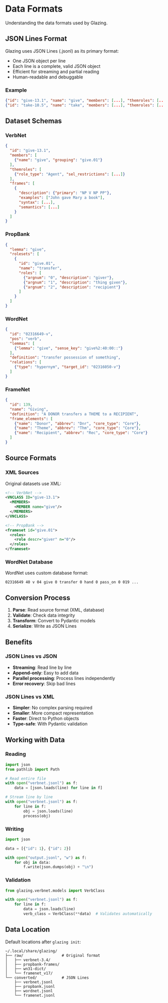 # Data Formats

Understanding the data formats used by Glazing.

## JSON Lines Format

Glazing uses JSON Lines (.jsonl) as its primary format:

- One JSON object per line
- Each line is a complete, valid JSON object
- Efficient for streaming and partial reading
- Human-readable and debuggable

### Example

```json
{"id": "give-13.1", "name": "give", "members": [...], "themroles": [...]}
{"id": "take-10.5", "name": "take", "members": [...], "themroles": [...]}
```

## Dataset Schemas

### VerbNet

```json
{
  "id": "give-13.1",
  "members": [
    {"name": "give", "grouping": "give.01"}
  ],
  "themroles": [
    {"role_type": "Agent", "sel_restrictions": [...]}
  ],
  "frames": [
    {
      "description": {"primary": "NP V NP PP"},
      "examples": ["John gave Mary a book"],
      "syntax": [...],
      "semantics": [...]
    }
  ]
}
```

### PropBank

```json
{
  "lemma": "give",
  "rolesets": [
    {
      "id": "give.01",
      "name": "transfer",
      "roles": [
        {"argnum": "0", "description": "giver"},
        {"argnum": "1", "description": "thing given"},
        {"argnum": "2", "description": "recipient"}
      ]
    }
  ]
}
```

### WordNet

```json
{
  "id": "02316649-v",
  "pos": "verb",
  "lemmas": [
    {"lemma": "give", "sense_key": "give%2:40:00::"}
  ],
  "definition": "transfer possession of something",
  "relations": [
    {"type": "hypernym", "target_id": "02316050-v"}
  ]
}
```

### FrameNet

```json
{
  "id": 139,
  "name": "Giving",
  "definition": "A DONOR transfers a THEME to a RECIPIENT",
  "frame_elements": [
    {"name": "Donor", "abbrev": "Dnr", "core_type": "Core"},
    {"name": "Theme", "abbrev": "Thm", "core_type": "Core"},
    {"name": "Recipient", "abbrev": "Rec", "core_type": "Core"}
  ]
}
```

## Source Formats

### XML Sources

Original datasets use XML:

```xml
<!-- VerbNet -->
<VNCLASS ID="give-13.1">
  <MEMBERS>
    <MEMBER name="give"/>
  </MEMBERS>
</VNCLASS>

<!-- PropBank -->
<frameset id="give.01">
  <roles>
    <role descr="giver" n="0"/>
  </roles>
</frameset>
```

### WordNet Database

WordNet uses custom database format:

```
02316649 40 v 04 give 0 transfer 0 hand 0 pass_on 0 019 ...
```

## Conversion Process

1. **Parse**: Read source format (XML, database)
2. **Validate**: Check data integrity
3. **Transform**: Convert to Pydantic models
4. **Serialize**: Write as JSON Lines

## Benefits

### JSON Lines vs JSON

- **Streaming**: Read line by line
- **Append-only**: Easy to add data
- **Parallel processing**: Process lines independently
- **Error recovery**: Skip bad lines

### JSON Lines vs XML

- **Simpler**: No complex parsing required
- **Smaller**: More compact representation
- **Faster**: Direct to Python objects
- **Type-safe**: With Pydantic validation

## Working with Data

### Reading

```python
import json
from pathlib import Path

# Read entire file
with open("verbnet.jsonl") as f:
    data = [json.loads(line) for line in f]

# Stream line by line
with open("verbnet.jsonl") as f:
    for line in f:
        obj = json.loads(line)
        process(obj)
```

### Writing

```python
import json

data = [{"id": 1}, {"id": 2}]

with open("output.jsonl", "w") as f:
    for obj in data:
        f.write(json.dumps(obj) + "\n")
```

### Validation

```python
from glazing.verbnet.models import VerbClass

with open("verbnet.jsonl") as f:
    for line in f:
        data = json.loads(line)
        verb_class = VerbClass(**data)  # Validates automatically
```

## Data Location

Default locations after `glazing init`:

```
~/.local/share/glazing/
├── raw/                 # Original format
│   ├── verbnet-3.4/
│   ├── propbank-frames/
│   ├── wn31-dict/
│   └── framenet_v17/
└── converted/           # JSON Lines
    ├── verbnet.jsonl
    ├── propbank.jsonl
    ├── wordnet.jsonl
    └── framenet.jsonl
```
